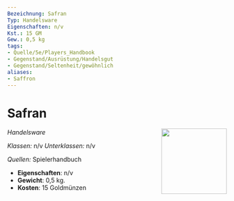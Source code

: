 ```yaml
---
Bezeichnung: Safran
Typ: Handelsware
Eigenschaften: n/v
Kst.: 15 GM
Gew.: 0,5 kg
tags:
- Quelle/5e/Players_Handbook
- Gegenstand/Ausrüstung/Handelsgut
- Gegenstand/Seltenheit/gewöhnlich
aliases:
- Saffron
---
```

# Safran
*Handelsware*
<img src="Gegenstände.webp" align="right" width="150">

_Klassen:_ n/v 
_Unterklassen:_  n/v

_Quellen:_ Spielerhandbuch

- **Eigenschaften**: n/v
- **Gewicht**: 0,5 kg.
- **Kosten**: 15 Goldmünzen